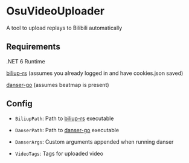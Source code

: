 # OsuVideoUploader
A tool to upload replays to Bilibili automatically

## Requirements
.NET 6 Runtime

[biliup-rs](https://github.com/ForgQi/biliup-rs) (assumes you already logged in and have cookies.json saved)

[danser-go](https://github.com/Wieku/danser-go) (assumes beatmap is present)

## Config
* `BiliupPath`: Path to [biliup-rs](https://github.com/ForgQi/biliup-rs) executable

* `DanserPath`: Path to [danser-go](https://github.com/Wieku/danser-go) executable

* `DanserArgs`: Custom arguments appended when running danser

* `VideoTags`: Tags for uploaded video
